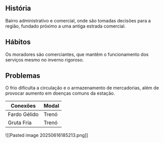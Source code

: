 ## História  
Bairro administrativo e comercial, onde são tomadas decisões para a região, fundado próximo a uma antiga estrada comercial.

## Hábitos  
Os moradores são comerciantes, que mantêm o funcionamento dos serviços mesmo no inverno rigoroso.

## Problemas  
O frio dificulta a circulação e o armazenamento de mercadorias, além de provocar aumento em doenças comuns da estação.

| Conexões     | Modal |
| ------------ | ----- |
| Fardo Gélido | Trenó |
| Gruta Fria   | Trenó |
![[Pasted image 20250616185213.png]]